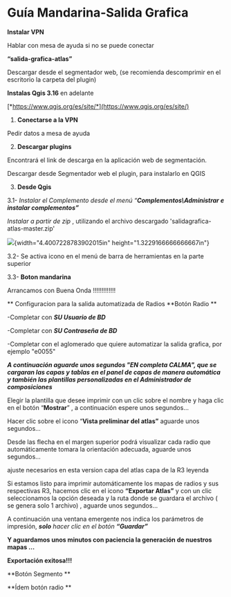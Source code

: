 # Guía Mandarina-Salida Grafica

**Instalar VPN**

Hablar con mesa de ayuda si no se puede conectar

**“salida-grafica-atlas”**

Descargar desde el segmentador web, (se recomienda descomprimir en el escritorio la carpeta del plugin)

**Instalas Qgis 3.16** en adelante

[*https://www.qgis.org/es/site/*](https://www.qgis.org/es/site/)

1.  **Conectarse a la VPN**

Pedir datos a mesa de ayuda

2.  **Descargar plugins**

Encontrará el link de descarga en la aplicación web de segmentación.

Descargar desde Segmentador web el plugin, para instalarlo en QGIS

3.  **Desde Qgis**

3.1- *Instalar el Complemento desde el menú “**Complementos\\Administrar e
instalar complementos”***

*Instalar a partir de zip* , utilizando el archivo descargado 'salidagrafica-atlas-master.zip'

![](.//media/image1.png){width="4.4007228783902015in"
height="1.3229166666666667in"}

3.2- Se activa icono en el menú de barra de herramientas en la parte
superior

3.3- **Boton mandarina**

Arrancamos con Buena Onda !!!!!!!!!!!!!

** Configuracion para la salida automatizada de Radios
**Botón Radio **

-Completar con ***SU Usuario de BD***

-Completar con ***SU Contraseña de BD***

-Completar con el aglomerado que quiere automatizar la salida grafica, por ejemplo "e0055"




***A continuación aguarde unos segundos "EN completa CALMA", que se
cargaran las capas y tablas en el panel de capas de manera automática y
también las plantillas personalizadas en el Administrador de
composiciones***

Elegir la plantilla que desee imprimir con un clic sobre el nombre y
haga clic en el botón “**Mostrar**” , a continuación espere unos
segundos…

Hacer clic sobre el icono “**Vista preliminar del atlas”** aguarde unos
segundos…

Desde las flecha en el margen superior podrá visualizar cada radio que
automáticamente tomara la orientación adecuada, aguarde unos segundos…

ajuste necesarios en esta version
  capa del atlas
  capa de la R3
  leyenda

Si estamos listo para imprimir automáticamente los mapas de radios y sus
respectivas R3, hacemos clic en el icono **“Exportar Atlas”** y con un
clic seleccionamos la opción deseada y la ruta donde se guardara el
archivo ( se genera solo 1 archivo) , aguarde unos segundos…

A continuación una ventana emergente nos indica los parámetros de
impresión, ***solo** hacer clic en el botón **“Guardar”***

**Y aguardamos unos minutos con paciencia la generación de nuestros
mapas …**


**Exportación exitosa!!!**

**Botón Segmento **

**Ídem botón radio **
